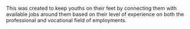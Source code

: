 This was created to keep youths on their feet by connecting them with available jobs around them based on their level of experience on both the professional and vocational field of employments.  